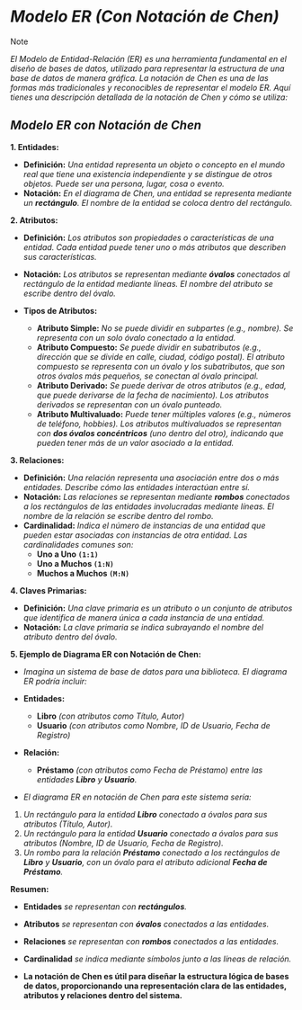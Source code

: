 <!-- Autor: Daniel Benjamin Perez Morales -->
<!-- GitHub: https://github.com/D4nitrix13 -->
<!-- Correo electrónico: danielperezdev@proton.me -->

# ***Modelo ER (Con Notación de Chen)***

> [!NOTE]
> *El Modelo de Entidad-Relación (ER) es una herramienta fundamental en el diseño de bases de datos, utilizado para representar la estructura de una base de datos de manera gráfica. La notación de Chen es una de las formas más tradicionales y reconocibles de representar el modelo ER. Aquí tienes una descripción detallada de la notación de Chen y cómo se utiliza:*

## ***Modelo ER con Notación de Chen***

**1. Entidades:**

- **Definición:** *Una entidad representa un objeto o concepto en el mundo real que tiene una existencia independiente y se distingue de otros objetos. Puede ser una persona, lugar, cosa o evento.*
- **Notación:** *En el diagrama de Chen, una entidad se representa mediante un **rectángulo**. El nombre de la entidad se coloca dentro del rectángulo.*

**2. Atributos:**

- **Definición:** *Los atributos son propiedades o características de una entidad. Cada entidad puede tener uno o más atributos que describen sus características.*
  
- **Notación:** *Los atributos se representan mediante **óvalos** conectados al rectángulo de la entidad mediante líneas. El nombre del atributo se escribe dentro del óvalo.*

- **Tipos de Atributos:**
  - **Atributo Simple:** *No se puede dividir en subpartes (e.g., nombre). Se representa con un solo óvalo conectado a la entidad.*
  - **Atributo Compuesto:** *Se puede dividir en subatributos (e.g., dirección que se divide en calle, ciudad, código postal). El atributo compuesto se representa con un óvalo y los subatributos, que son otros óvalos más pequeños, se conectan al óvalo principal.*
  - **Atributo Derivado:** *Se puede derivar de otros atributos (e.g., edad, que puede derivarse de la fecha de nacimiento). Los atributos derivados se representan con un óvalo punteado.*
  - **Atributo Multivaluado:** *Puede tener múltiples valores (e.g., números de teléfono, hobbies). Los atributos multivaluados se representan con **dos óvalos concéntricos** (uno dentro del otro), indicando que pueden tener más de un valor asociado a la entidad.*

**3. Relaciones:**

- **Definición:** *Una relación representa una asociación entre dos o más entidades. Describe cómo las entidades interactúan entre sí.*
- **Notación:** *Las relaciones se representan mediante **rombos** conectados a los rectángulos de las entidades involucradas mediante líneas. El nombre de la relación se escribe dentro del rombo.*
- **Cardinalidad:** *Indica el número de instancias de una entidad que pueden estar asociadas con instancias de otra entidad. Las cardinalidades comunes son:*
  - **Uno a Uno `(1:1)`**
  - **Uno a Muchos `(1:N)`**
  - **Muchos a Muchos `(M:N)`**

**4. Claves Primarias:**

- **Definición:** *Una clave primaria es un atributo o un conjunto de atributos que identifica de manera única a cada instancia de una entidad.*
- **Notación:** *La clave primaria se indica subrayando el nombre del atributo dentro del óvalo.*

**5. Ejemplo de Diagrama ER con Notación de Chen:**

- *Imagina un sistema de base de datos para una biblioteca. El diagrama ER podría incluir:*

- **Entidades:**
  - **Libro** *(con atributos como Título, Autor)*
  - **Usuario** *(con atributos como Nombre, ID de Usuario, Fecha de Registro)*

- **Relación:**
  - **Préstamo** *(con atributos como Fecha de Préstamo) entre las entidades **Libro** y **Usuario**.*

- *El diagrama ER en notación de Chen para este sistema sería:*

1. *Un rectángulo para la entidad **Libro** conectado a óvalos para sus atributos (Título, Autor).*
2. *Un rectángulo para la entidad **Usuario** conectado a óvalos para sus atributos (Nombre, ID de Usuario, Fecha de Registro).*
3. *Un rombo para la relación **Préstamo** conectado a los rectángulos de **Libro** y **Usuario**, con un óvalo para el atributo adicional **Fecha de Préstamo**.*

**Resumen:**

- **Entidades** *se representan con **rectángulos**.*
- **Atributos** *se representan con **óvalos** conectados a las entidades.*
- **Relaciones** *se representan con **rombos** conectados a las entidades.*
- **Cardinalidad** *se indica mediante símbolos junto a las líneas de relación.*

- **La notación de Chen es útil para diseñar la estructura lógica de bases de datos, proporcionando una representación clara de las entidades, atributos y relaciones dentro del sistema.**
